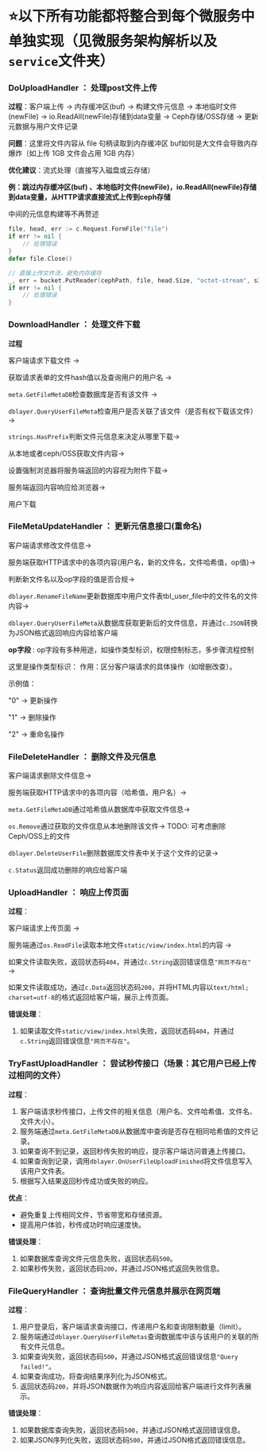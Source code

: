 # ⭐以下所有功能都将整合到每个微服务中单独实现（见微服务架构解析以及`service`文件夹）



### DoUploadHandler ： 处理post文件上传

**过程**：客户端上传 → 内存缓冲区(buf) → 构建文件元信息 → 本地临时文件(newFile) → io.ReadAll(newFile)存储到data变量 → Ceph存储/OSS存储 → 更新元数据与用户文件记录

**问题**：这里将文件内容从 file 句柄读取到内存缓冲区 buf如何是大文件会导致内存爆炸（如上传 1GB 文件会占用 1GB 内存）  

**优化建议**：流式处理（直接写入磁盘或云存储）

**例：跳过内存缓冲区(buf) 、本地临时文件(newFile)，io.ReadAll(newFile)存储到data变量，从HTTP请求直接流式上传到ceph存储**

中间的元信息构建等不再赘述
```go
file, head, err := c.Request.FormFile("file")
if err != nil {
    // 处理错误
}
defer file.Close()

// 直接上传文件流，避免内存缓存
_, err = bucket.PutReader(cephPath, file, head.Size, "octet-stream", s3.PublicRead)
if err != nil {
    // 处理错误
}
```


### DownloadHandler ： 处理文件下载


**过程** 

客户端请求下载文件 → 

获取请求表单的文件hash值以及查询用户的用户名 →

 `meta.GetFileMetaDB`检查数据库是否有该文件 → 
 
 `dblayer.QueryUserFileMeta`检查用户是否关联了该文件（是否有权下载该文件）→ 
 
 
 `strings.HasPrefix`判断文件元信息来决定从哪里下载→
 
 从本地或者ceph/OSS获取文件内容→
 
 设置强制浏览器将服务端返回的内容视为附件下载→
 
 服务端返回内容响应给浏览器→
 
 用户下载

### FileMetaUpdateHandler ： 更新元信息接口(重命名)

客户端请求修改文件信息→

服务端获取HTTP请求中的各项内容(用户名，新的文件名，文件哈希值，op值)→

判断新文件名以及op字段的值是否合规→

`dblayer.RenameFileName`更新数据库中用户文件表tbl_user_file中的文件名的文件内容→

`dblayer.QueryUserFileMeta`从数据库获取更新后的文件信息，并通过`c.JSON`转换为JSON格式返回响应内容给客户端

**op字段** :
op字段有多种用途，如操作类型标识，权限控制标志，多步骤流程控制

这里是操作类型标识：
作用：区分客户端请求的具体操作（如增删改查）。

示例值：

"0" → 更新操作

"1" → 删除操作

"2" → 重命名操作


### FileDeleteHandler ：  删除文件及元信息

客户端请求删除文件信息→

服务端获取HTTP请求中的各项内容（哈希值，用户名）→

`meta.GetFileMetaDB`通过哈希值从数据库中获取文件信息→

`os.Remove`通过获取的文件信息从本地删除该文件→
TODO: 可考虑删除Ceph/OSS上的文件

`dblayer.DeleteUserFile`删除数据库文件表中关于这个文件的记录→

`c.Status`返回成功删除的响应给客户端


### UploadHandler ： 响应上传页面

**过程**：

客户端请求上传页面 → 

服务端通过`os.ReadFile`读取本地文件`static/view/index.html`的内容 → 

如果文件读取失败，返回状态码`404`，并通过`c.String`返回错误信息`"网页不存在"` → 

如果文件读取成功，通过`c.Data`返回状态码`200`，并将HTML内容以`text/html; charset=utf-8`的格式返回给客户端，展示上传页面。


**错误处理**：

1. 如果读取文件`static/view/index.html`失败，返回状态码`404`，并通过`c.String`返回错误信息`"网页不存在"`。

### TryFastUploadHandler ： 尝试秒传接口（场景：其它用户已经上传过相同的文件）

**过程**：

1. 客户端请求秒传接口，上传文件的相关信息（用户名、文件哈希值、文件名、文件大小）。
2. 服务端通过`meta.GetFileMetaDB`从数据库中查询是否存在相同哈希值的文件记录。
3. 如果查询不到记录，返回秒传失败的响应，提示客户端访问普通上传接口。
4. 如果查询到记录，调用`dblayer.OnUserFileUploadFinished`将文件信息写入该用户文件表。
5. 根据写入结果返回秒传成功或失败的响应。

**优点**：

- 避免重复上传相同文件，节省带宽和存储资源。
- 提高用户体验，秒传成功时响应速度快。

**错误处理**：

1. 如果数据库查询文件元信息失败，返回状态码`500`。
2. 如果秒传失败，返回状态码`200`，并通过JSON格式返回失败信息。

### FileQueryHandler ： 查询批量文件元信息并展示在网页端

**过程**：

1. 用户登录后，客户端请求查询接口，传递用户名和查询限制数量（limit）。
2. 服务端通过`dblayer.QueryUserFileMetas`查询数据库中该与该用户的关联的所有文件元信息。
3. 如果查询失败，返回状态码`500`，并通过JSON格式返回错误信息`"Query failed!"`。
4. 如果查询成功，将查询结果序列化为JSON格式。
5. 返回状态码`200`，并将JSON数据作为响应内容返回给客户端进行文件列表展示。

**错误处理**：

1. 如果数据库查询失败，返回状态码`500`，并通过JSON格式返回错误信息。
2. 如果JSON序列化失败，返回状态码`500`，并通过JSON格式返回错误信息。

